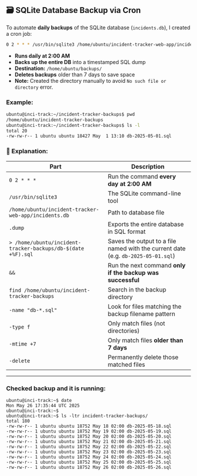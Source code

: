 ## 🗃️ SQLite Database Backup via Cron

To automate **daily backups** of the SQLite database (`incidents.db`), I created a cron job:
```bash
0 2 * * * /usr/bin/sqlite3 /home/ubuntu/incident-tracker-web-app/incidents.db .dump > /home/ubuntu/incident-tracker-backups/db-$(date +\%F).sql && find /home/ubuntu/incident-tracker-backups -name "db-*.sql" -type f -mtime +7 -delete
```

- **Runs daily at 2:00 AM**
- **Backs up the entire DB** into a timestamped SQL dump
- **Destination:** `/home/ubuntu/backups/`
- **Deletes backups** older than 7 days to save space
- **Note:** Created the directory manually to avoid `No such file or directory` error.


### Example:
```bash
ubuntu@inci-track:~/incident-tracker-backups$ pwd
/home/ubuntu/incident-tracker-backups
ubuntu@inci-track:~/incident-tracker-backups$ ls -l
total 20
-rw-rw-r-- 1 ubuntu ubuntu 18427 May  1 13:10 db-2025-05-01.sql
```

### 📖 Explanation:
| Part | Description |
|------|-------------|
| `0 2 * * *` | Run the command **every day at 2:00 AM** |
| `/usr/bin/sqlite3` | The SQLite command-line tool |
| `/home/ubuntu/incident-tracker-web-app/incidents.db` | Path to database file |
| `.dump` | Exports the entire database in SQL format |
| `> /home/ubuntu/incident-tracker-backups/db-$(date +%F).sql` | Saves the output to a file named with the current date (e.g. `db-2025-05-01.sql`) |
| `&&` | Run the next command **only if the backup was successful** |
| `find /home/ubuntu/incident-tracker-backups` | Search in the backup directory |
| `-name "db-*.sql"` | Look for files matching the backup filename pattern |
| `-type f` | Only match files (not directories) |
| `-mtime +7` | Only match files **older than 7 days** |
| `-delete` | Permanently delete those matched files |

---

### Checked backup and it is running:
```
ubuntu@inci-track:~$ date
Mon May 26 17:35:44 UTC 2025
ubuntu@inci-track:~$
ubuntu@inci-track:~$ ls -ltr incident-tracker-backups/
total 180
-rw-rw-r-- 1 ubuntu ubuntu 18752 May 18 02:00 db-2025-05-18.sql                                                                                             -rw-rw-r-- 1 ubuntu ubuntu 18752 May 19 02:00 db-2025-05-19.sql
-rw-rw-r-- 1 ubuntu ubuntu 18752 May 20 02:00 db-2025-05-20.sql
-rw-rw-r-- 1 ubuntu ubuntu 18752 May 21 02:00 db-2025-05-21.sql
-rw-rw-r-- 1 ubuntu ubuntu 18752 May 22 02:00 db-2025-05-22.sql                                                                                             -rw-rw-r-- 1 ubuntu ubuntu 18752 May 23 02:00 db-2025-05-23.sql
-rw-rw-r-- 1 ubuntu ubuntu 18752 May 24 02:00 db-2025-05-24.sql
-rw-rw-r-- 1 ubuntu ubuntu 18752 May 25 02:00 db-2025-05-25.sql
-rw-rw-r-- 1 ubuntu ubuntu 18752 May 26 02:00 db-2025-05-26.sql
```
